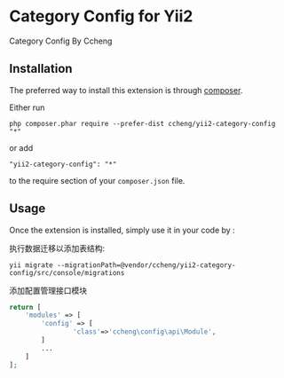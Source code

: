 Category Config for Yii2
=================
Category Config By Ccheng

Installation
------------

The preferred way to install this extension is through [composer](http://getcomposer.org/download/).

Either run

```
php composer.phar require --prefer-dist ccheng/yii2-category-config "*"
```

or add

```
"yii2-category-config": "*"
```

to the require section of your `composer.json` file.


Usage
-----

Once the extension is installed, simply use it in your code by  :

执行数据迁移以添加表结构:

```shell
yii migrate --migrationPath=@vendor/ccheng/yii2-category-config/src/console/migrations
```


添加配置管理接口模块
```php
return [
	'modules' => [
		'config' => [
                'class'=>'ccheng\config\api\Module',
		]
		...
	]
];
```
